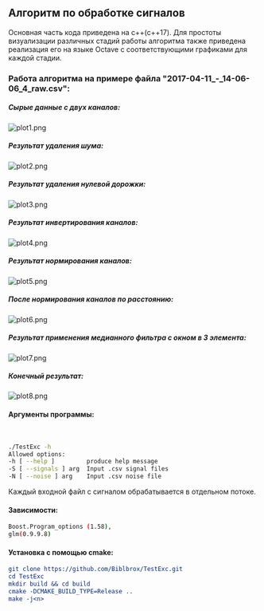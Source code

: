 <h2>Алгоритм по обработке сигналов</h2>

Основная часть кода приведена на c++(c++17). Для простоты визуализации
различных стадий работы алгоритма также приведена реализация его
на языке Octave с соответствующими графиками для каждой стадии.
<h3>Работа алгоритма на примере файла "2017-04-11_-_14-06-06_4_raw.csv":</h3>
<h5>Сырые данные с двух каналов:</h5>

![plot1.png](res/1.png)
<h5>Результат удаления шума:</h5>

![plot2.png](res/2.png)
<h5>Результат удаления нулевой дорожки:</h5>

![plot3.png](res/3.png)
<h5>Результат инвертирования каналов:</h5>

![plot4.png](res/4.png)
<h5>Результат нормирования каналов:</h5>

![plot5.png](res/5.png)
<h5>После нормирования каналов по расстоянию:</h5>

![plot6.png](res/6.png)
<h5>Результат применения медианного фильтра с окном в 3 элемента:</h5>

![plot7.png](res/7.png)
<h5>Конечный результат:</h5>

![plot8.png](res/8.png)


<h4>Аргументы программы:</h4> <br>

```bash
./TestExc -h
Allowed options:
-h [ --help ]         produce help message
-S [ --signals ] arg  Input .csv signal files
-N [ --noise ] arg    Input .csv noise file
```

Каждый входной файл с сигналом обрабатывается в отдельном потоке.

<h4>Зависимости: </h4>

```bash
Boost.Program_options (1.58),
glm(0.9.9.8)
```

<h4>Установка с помощью cmake:</h4>

```cmake
git clone https://github.com/Biblbrox/TestExc.git
cd TestExc
mkdir build && cd build
cmake -DCMAKE_BUILD_TYPE=Release ..
make -j<n>
```

